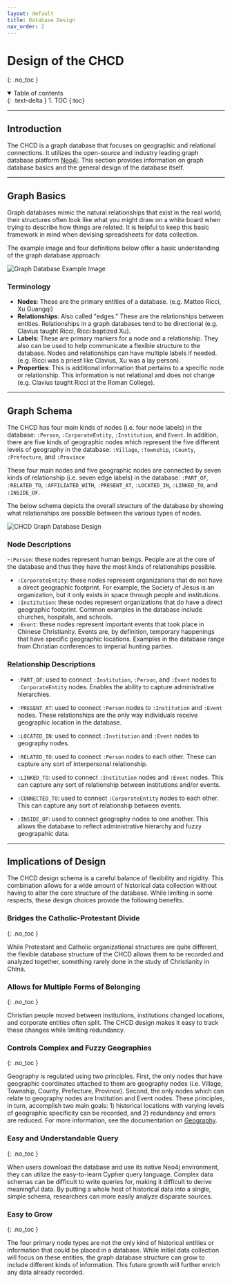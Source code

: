 ```yaml
---
layout: default
title: Database Design
nav_order: 2
---
```


# Design of the CHCD
{: .no_toc }

<details open markdown="block">
  <summary>
    Table of contents
  </summary>
  {: .text-delta }
1. TOC
{:toc}
</details>

---

## Introduction

The CHCD is a graph database that focuses on geographic and relational connections. It utilizes the open-source and industry leading graph database platform [Neo4j](https://neo4j.com/). This section provides information on graph database basics and the general design of the database itself.

---

## Graph Basics
Graph databases mimic the natural relationships that exist in the real world; their structures often look like what you might draw on a white board when trying to describe how things are related. It is helpful to keep this basic framework in mind when devising spreadsheets for data collection.

The example image and four definitions below offer a basic understanding of the graph database approach:

![Graph Database Example Image](https://raw.githubusercontent.com/chcdatabase/data-collection/gh-pages/assets/images/graph_example.jpg)

### Terminology

- **Nodes**: These are the primary entities of a database. (e.g. Matteo Ricci, Xu Guangqi)
- **Relationships**: Also called "edges." These are the relationships between entities. Relationships in a graph databases tend to be directional (e.g. Clavius taught Ricci, Ricci baptized Xu).
- **Labels**: These are primary markers for a node and a relationship. They also can be used to help communicate a flexible structure to the database. Nodes and relationships can have multiple labels if needed. (e.g. Ricci was a priest like Clavius, Xu was a lay person).
- **Properties**: This is additional information that pertains to a specific node or relationship. This information is not relational and does not change (e.g. Clavius taught Ricci at the Roman College).

---

## Graph Schema
The CHCD has four main kinds of nodes (i.e. four node labels) in the database: ```:Person```, ```:CorporateEntity```, ```:Institution```, and ```Event```. In addition, there are five kinds of geographic nodes which represent the five different levels of geography in the database: ```:Village```, ```:Township```, ```:County```, ```:Prefecture```, and ```:Province```

These four main nodes and five geographic nodes are connected by seven kinds of relationship (i.e. seven edge labels) in the database: ```:PART_OF```, ```:RELATED_TO```, ```:AFFILIATED_WITH```, ```:PRESENT_AT```, ```:LOCATED_IN```, ```:LINKED_TO```, and ```:INSIDE_OF```.

The below schema depicts the overall structure of the database by showing what relationships are possible between the various types of nodes.

![CHCD Graph Database Design](https://raw.githubusercontent.com/chcdatabase/data-collection/gh-pages/assets/images/CHCD_Diagram.jpg)

### Node Descriptions

-```:Person```: these nodes represent human beings. People are at the core of the database and thus they have the most kinds of relationships possible.
- ```:CorporateEntity```: these nodes represent organizations that do not have a direct geographic footprint. For example, the Society of Jesus is an organization, but it only exists in space through people and institutions.
- ```:Institution```: these nodes represent organizations that do have a direct geographic footprint.  Common examples in the database include churches, hospitals, and schools.
- ```:Event```: these nodes represent important events that took place in Chinese Christianity. Events are, by definition, temporary happenings that have specific geographic locations. Examples in the database range from Christian conferences to imperial hunting parties.

### Relationship Descriptions

- ```:PART_OF```: used to connect ```:Institution```, ```:Person```, and ```:Event``` nodes to ```:CorporateEntity``` nodes. Enables the ability to capture administrative hierarchies.
- ```:PRESENT_AT```: used to connect ```:Person``` nodes to ```:Institution``` and ```:Event``` nodes. These relationships are the only way individuals receive geographic location in the database.
- ```:LOCATED_IN```: used to connect ```:Institution``` and ```:Event``` nodes to geography nodes.

- ```:RELATED_TO```: used to connect ```:Person``` nodes to each other. These can capture any sort of interpersonal relationship.
- ```:LINKED_TO```: used to connect ```:Institution``` nodes and ```:Event``` nodes. This can capture any sort of relationship between institutions and/or events.
- ```:CONNECTED_TO```: used to connect ```:CorporateEntity``` nodes to each other. This can capture any sort of relationship between events.
- ```:INSIDE_OF```: used to connect geography nodes to one another. This allows the database to reflect administrative hierarchy and fuzzy geograpahic data.


---

## Implications of Design
The CHCD design schema is a careful balance of flexibility and rigidity. This combination allows for a wide amount of historical data collection without having to alter the core structure of the database. While limiting in some respects, these design choices provide the following benefits.

### Bridges the Catholic-Protestant Divide
{: .no_toc }

While Protestant and Catholic organizational structures are quite different, the flexible database structure of the CHCD allows them to be recorded and analyzed together, something rarely done in the study of Christianity in China.

### Allows for Multiple Forms of Belonging
{: .no_toc }

Christian people moved between institutions, institutions changed locations, and corporate entities often split. The CHCD design makes it easy to track these changes while limiting redundancy.

### Controls Complex and Fuzzy Geographies
{: .no_toc }

Geography is regulated using two principles. First, the only nodes that have geographic coordinates attached to them are geography nodes (i.e. Village, Township, County, Prefecture, Province). Second, the only nodes which can relate to geography nodes are Institution and Event nodes. These principles, in turn, accomplish two main goals: 1) historical locations with varying levels of geographic specificity can be recorded, and 2) redundancy and errors are reduced. For more information, see the documentation on [Geography](/data-collection/docs/geography).

### Easy and Understandable Query
{: .no_toc }

When users download the database and use its native Neo4j environment, they can utilize the easy-to-learn Cypher query language. Complex data schemas can be difficult to write queries for, making it difficult to derive meaningful data. By putting a whole host of historical data into a single, simple schema, researchers can more easily analyze disparate sources.

### Easy to Grow
{: .no_toc }

The four primary node types are not the only kind of historical entities or information that could be placed in a database. While initial data collection will focus on these entities, the graph database structure can grow to include different kinds of information. This future growth will further enrich any data already recorded.

